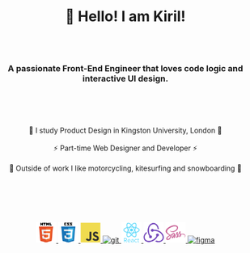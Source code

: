 

<h1 align="center">👋 Hello! I am Kiril! </h1>
<br/>
<br/>
<h3 align="center">A passionate Front-End Engineer that loves code logic and interactive UI design.</h3>

<p align="center">
<br/>
<br/>
<br/>
<br/>
📝  I study Product Design in Kingston University, London 📝 
<br/>
<br/>
 ⚡  Part-time Web Designer and Developer  ⚡ 
<br/>
<br/>
🌱  Outside of work I like motorcycling, kitesurfing and snowboarding 🌱 
<br/>
<br/>
<br/>
<br/>
<br/>
<br/>
<p>
<!-- <h3 align="right">Languages and Tools:</h3>
<br/>
<br/> -->
<p align="center" font-size="150px"> <a href="https://www.w3.org/html/" target="_blank"> <img src="https://raw.githubusercontent.com/devicons/devicon/master/icons/html5/html5-original-wordmark.svg" alt="html5" width="40" height="40"/> </a> <a href="https://www.w3schools.com/css/" target="_blank"> <img src="https://raw.githubusercontent.com/devicons/devicon/master/icons/css3/css3-original-wordmark.svg" alt="css3" width="40" height="40"/> </a> <a href="https://developer.mozilla.org/en-US/docs/Web/JavaScript" target="_blank"> <img src="https://raw.githubusercontent.com/devicons/devicon/master/icons/javascript/javascript-original.svg" alt="javascript" width="40" height="40"/> </a> <a href="https://git-scm.com/" target="_blank"> <img src="https://www.vectorlogo.zone/logos/git-scm/git-scm-icon.svg" alt="git" width="40" height="40"/> </a>
 <a href="https://reactjs.org/" target="_blank"> <img src="https://raw.githubusercontent.com/devicons/devicon/master/icons/react/react-original-wordmark.svg" alt="react" width="40" height="40"/> </a> <a href="https://redux.js.org" target="_blank"> <img src="https://raw.githubusercontent.com/devicons/devicon/master/icons/redux/redux-original.svg" alt="redux" width="40" height="40"/> </a> <a href="https://sass-lang.com" target="_blank"> <img src="https://raw.githubusercontent.com/devicons/devicon/master/icons/sass/sass-original.svg" alt="sass" width="40" height="40"/> </a><a href="https://www.figma.com/" target="_blank"><img src="https://cdn.worldvectorlogo.com/logos/figma-1.svg" alt="figma" width="40" height="40"/></a></p>

